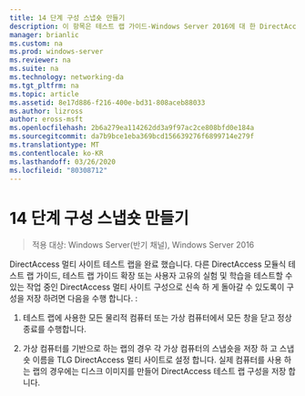 ```yaml
---
title: 14 단계 구성 스냅숏 만들기
description: 이 항목은 테스트 랩 가이드-Windows Server 2016에 대 한 DirectAccess 멀티 사이트 배포 시연의 일부입니다.
manager: brianlic
ms.custom: na
ms.prod: windows-server
ms.reviewer: na
ms.suite: na
ms.technology: networking-da
ms.tgt_pltfrm: na
ms.topic: article
ms.assetid: 8e17d886-f216-400e-bd31-808aceb88033
ms.author: lizross
author: eross-msft
ms.openlocfilehash: 2b6a279ea114262dd3a9f97ac2ce808bfd0e184a
ms.sourcegitcommit: da7b9bce1eba369bcd156639276f6899714e279f
ms.translationtype: MT
ms.contentlocale: ko-KR
ms.lasthandoff: 03/26/2020
ms.locfileid: "80308712"
---
```

# <a name="step-14-snapshot-the-configuration"></a>14 단계 구성 스냅숏 만들기

>적용 대상: Windows Server(반기 채널), Windows Server 2016

DirectAccess 멀티 사이트 테스트 랩을 완료 했습니다. 다른 DirectAccess 모듈식 테스트 랩 가이드, 테스트 랩 가이드 확장 또는 사용자 고유의 실험 및 학습을 테스트할 수 있는 작업 중인 DirectAccess 멀티 사이트 구성으로 신속 하 게 돌아갈 수 있도록이 구성을 저장 하려면 다음을 수행 합니다. :  
  
1.  테스트 랩에 사용한 모든 물리적 컴퓨터 또는 가상 컴퓨터에서 모든 창을 닫고 정상 종료를 수행합니다.  
  
2.  가상 컴퓨터를 기반으로 하는 랩의 경우 각 가상 컴퓨터의 스냅숏을 저장 하 고 스냅숏 이름을 TLG DirectAccess 멀티 사이트로 설정 합니다. 실제 컴퓨터를 사용 하는 랩의 경우에는 디스크 이미지를 만들어 DirectAccess 테스트 랩 구성을 저장 합니다.  
  


